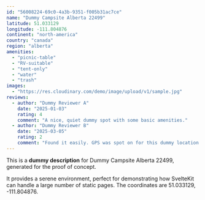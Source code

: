 ```yaml
---
id: "56008224-69c0-4a3b-9351-f005b31ac7ce"
name: "Dummy Campsite Alberta 22499"
latitude: 51.033129
longitude: -111.804876
continent: "north-america"
country: "canada"
region: "alberta"
amenities:
  - "picnic-table"
  - "RV-suitable"
  - "tent-only"
  - "water"
  - "trash"
images:
  - "https://res.cloudinary.com/demo/image/upload/v1/sample.jpg"
reviews:
  - author: "Dummy Reviewer A"
    date: "2025-01-03"
    rating: 4
    comment: "A nice, quiet dummy spot with some basic amenities."
  - author: "Dummy Reviewer B"
    date: "2025-03-05"
    rating: 2
    comment: "Found it easily. GPS was spot on for this dummy location."
---
```


This is a **dummy description** for Dummy Campsite Alberta 22499, generated for the proof of concept.

It provides a serene environment, perfect for demonstrating how SvelteKit can handle a large number of static pages. The coordinates are 51.033129, -111.804876.
